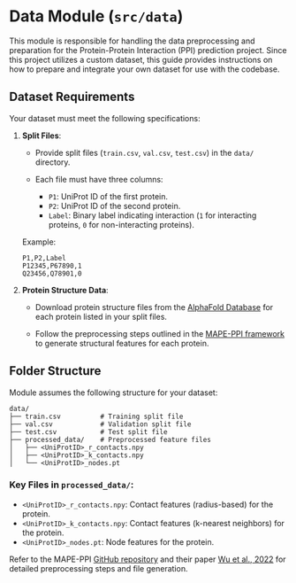 # Data Module (`src/data`)

This module is responsible for handling the data preprocessing and preparation for the Protein-Protein Interaction (PPI) prediction project. Since this project utilizes a custom dataset, this guide provides instructions on how to prepare and integrate your own dataset for use with the codebase.

## Dataset Requirements

Your dataset must meet the following specifications:

1. **Split Files**:

   - Provide split files (`train.csv`, `val.csv`, `test.csv`) in the `data/` directory.

   - Each file must have three columns:
     - `P1`: UniProt ID of the first protein.
     - `P2`: UniProt ID of the second protein.
     - `Label`: Binary label indicating interaction (`1` for interacting proteins, `0` for non-interacting proteins).

   Example:
   ```csv
   P1,P2,Label
   P12345,P67890,1
   Q23456,Q78901,0
   ```

2. **Protein Structure Data**:

   - Download protein structure files from the [AlphaFold Database](https://alphafold.ebi.ac.uk/) for each protein listed in your split files.

   - Follow the preprocessing steps outlined in the [MAPE-PPI framework](https://github.com/LirongWu/MAPE-PPI) to generate structural features for each protein.

## Folder Structure

Module assumes the following structure for your dataset:

```
data/
├── train.csv          # Training split file
├── val.csv            # Validation split file
├── test.csv           # Test split file
├── processed_data/    # Preprocessed feature files
│   ├── <UniProtID>_r_contacts.npy
│   ├── <UniProtID>_k_contacts.npy
│   └── <UniProtID>_nodes.pt
```

### Key Files in `processed_data/`:
- `<UniProtID>_r_contacts.npy`: Contact features (radius-based) for the protein.
- `<UniProtID>_k_contacts.npy`: Contact features (k-nearest neighbors) for the protein.
- `<UniProtID>_nodes.pt`: Node features for the protein.

Refer to the MAPE-PPI [GitHub repository](https://github.com/LirongWu/MAPE-PPI) and their paper [Wu et al., 2022](https://arxiv.org/abs/2402.14391) for detailed preprocessing steps and file generation.
